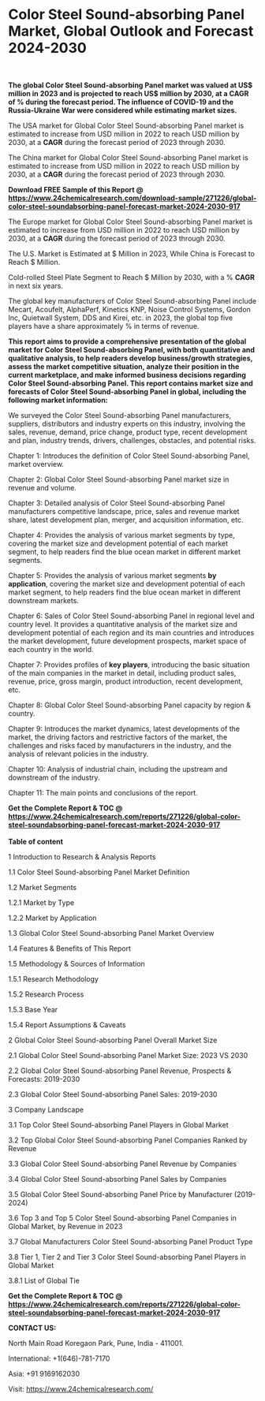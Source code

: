 <h1>Color Steel Sound-absorbing Panel Market, Global Outlook and Forecast 2024-2030</h1><br/><p><strong>The global Color Steel Sound-absorbing Panel market was valued at US$ million in 2023 and is projected to reach US$ million by 2030, at a <strong>CAGR</strong> of % during the forecast period. The influence of COVID-19 and the Russia-Ukraine War were considered while estimating market sizes.</strong></p><p>The USA market for Global Color Steel Sound-absorbing Panel market is estimated to increase from USD million in 2022 to reach USD million by 2030, at a <strong>CAGR</strong> during the forecast period of 2023 through 2030.</p><p>The China market for Global Color Steel Sound-absorbing Panel market is estimated to increase from USD million in 2022 to reach USD million by 2030, at a <strong>CAGR</strong> during the forecast period of 2023 through 2030.</p><div><b>Download FREE Sample of this Report @ <a href="https://www.24chemicalresearch.com/download-sample/271226/global-color-steel-soundabsorbing-panel-forecast-market-2024-2030-917">https://www.24chemicalresearch.com/download-sample/271226/global-color-steel-soundabsorbing-panel-forecast-market-2024-2030-917</a></b></div><p>The Europe market for Global Color Steel Sound-absorbing Panel market is estimated to increase from USD million in 2022 to reach USD million by 2030, at a <strong>CAGR</strong> during the forecast period of 2023 through 2030.</p><p>The U.S. Market is Estimated at $ Million in 2023, While China is Forecast to Reach $ Million.</p><p>Cold-rolled Steel Plate Segment to Reach $ Million by 2030, with a % <strong>CAGR</strong> in next six years.</p><p>The global key manufacturers of Color Steel Sound-absorbing Panel include Mecart, Acoufelt, AlphaPerf, Kinetics KNP, Noise Control Systems, Gordon Inc, Quietwall System, DDS and Kirei, etc. in 2023, the global top five players have a share approximately % in terms of revenue.</p><p><strong>This report aims to provide a comprehensive presentation of the global market for Color Steel Sound-absorbing Panel, with both quantitative and qualitative analysis, to help readers develop business/growth strategies, assess the market competitive situation, analyze their position in the current marketplace, and make informed business decisions regarding Color Steel Sound-absorbing Panel. This report contains market size and forecasts of Color Steel Sound-absorbing Panel in global, including the following market information:</strong></p><p>We surveyed the Color Steel Sound-absorbing Panel manufacturers, suppliers, distributors and industry experts on this industry, involving the sales, revenue, demand, price change, product type, recent development and plan, industry trends, drivers, challenges, obstacles, and potential risks.</p><p>Chapter 1: Introduces the definition of Color Steel Sound-absorbing Panel, market overview.</p><p>Chapter 2: Global Color Steel Sound-absorbing Panel market size in revenue and volume.</p><p>Chapter 3: Detailed analysis of Color Steel Sound-absorbing Panel manufacturers competitive landscape, price, sales and revenue market share, latest development plan, merger, and acquisition information, etc.</p><p>Chapter 4: Provides the analysis of various market segments by type, covering the market size and development potential of each market segment, to help readers find the blue ocean market in different market segments.</p><p>Chapter 5: Provides the analysis of various market segments <strong>by application</strong>, covering the market size and development potential of each market segment, to help readers find the blue ocean market in different downstream markets.</p><p>Chapter 6: Sales of Color Steel Sound-absorbing Panel in regional level and country level. It provides a quantitative analysis of the market size and development potential of each region and its main countries and introduces the market development, future development prospects, market space of each country in the world.</p><p>Chapter 7: Provides profiles of <strong>key players</strong>, introducing the basic situation of the main companies in the market in detail, including product sales, revenue, price, gross margin, product introduction, recent development, etc.</p><p>Chapter 8: Global Color Steel Sound-absorbing Panel capacity by region & country.</p><p>Chapter 9: Introduces the market dynamics, latest developments of the market, the driving factors and restrictive factors of the market, the challenges and risks faced by manufacturers in the industry, and the analysis of relevant policies in the industry.</p><p>Chapter 10: Analysis of industrial chain, including the upstream and downstream of the industry.</p><p>Chapter 11: The main points and conclusions of the report.</p><div><b>Get the Complete Report & TOC @ <a href="https://www.24chemicalresearch.com/reports/271226/global-color-steel-soundabsorbing-panel-forecast-market-2024-2030-917">https://www.24chemicalresearch.com/reports/271226/global-color-steel-soundabsorbing-panel-forecast-market-2024-2030-917</a></b></div><br><b>Table of content</b><p>1 Introduction to Research & Analysis Reports<br />
 
  1.1 Color Steel Sound-absorbing Panel Market Definition<br />
 
  1.2 Market Segments<br />
 
  1.2.1 Market by Type<br />
 
  1.2.2 Market by Application<br />
 
  1.3 Global Color Steel Sound-absorbing Panel Market Overview<br />
 
  1.4 Features & Benefits of This Report<br />
 
  1.5 Methodology & Sources of Information<br />
 
  1.5.1 Research Methodology<br />
 
  1.5.2 Research Process<br />
 
  1.5.3 Base Year<br />
 
  1.5.4 Report Assumptions & Caveats<br />
 
 2 Global Color Steel Sound-absorbing Panel Overall Market Size<br />
 
  2.1 Global Color Steel Sound-absorbing Panel Market Size: 2023 VS 2030<br />
 
  2.2 Global Color Steel Sound-absorbing Panel Revenue, Prospects & Forecasts: 2019-2030<br />
 
  2.3 Global Color Steel Sound-absorbing Panel Sales: 2019-2030<br />
 
 3 Company Landscape<br />
 
  3.1 Top Color Steel Sound-absorbing Panel Players in Global Market<br />
 
  3.2 Top Global Color Steel Sound-absorbing Panel Companies Ranked by Revenue<br />
 
  3.3 Global Color Steel Sound-absorbing Panel Revenue by Companies<br />
 
  3.4 Global Color Steel Sound-absorbing Panel Sales by Companies<br />
 
  3.5 Global Color Steel Sound-absorbing Panel Price by Manufacturer (2019-2024)<br />
 
  3.6 Top 3 and Top 5 Color Steel Sound-absorbing Panel Companies in Global Market, by Revenue in 2023<br />
 
  3.7 Global Manufacturers Color Steel Sound-absorbing Panel Product Type<br />
 
  3.8 Tier 1, Tier 2 and Tier 3 Color Steel Sound-absorbing Panel Players in Global Market<br />
 
  3.8.1 List of Global Tie<br><div><b>Get the Complete Report & TOC @ <a href="https://www.24chemicalresearch.com/reports/271226/global-color-steel-soundabsorbing-panel-forecast-market-2024-2030-917">https://www.24chemicalresearch.com/reports/271226/global-color-steel-soundabsorbing-panel-forecast-market-2024-2030-917</a></b></div></p>
 
 <b>CONTACT US:</b><br>
 
 North Main Road Koregaon Park, Pune, India - 411001.<br/>
 
 International: +1(646)-781-7170<br/>
 
 Asia: +91 9169162030<br/>
 
 Visit: <a href="https://www.24chemicalresearch.com/">https://www.24chemicalresearch.com/</a>
 
 <br>